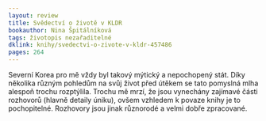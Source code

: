 ```yaml
---
layout: review
title: Svědectví o životě v KLDR
bookauthor: Nina Špitálníková
tags: životopis nezařaditelné
dklink: knihy/svedectvi-o-zivote-v-kldr-457486
pages: 264
---
```


Severní Korea pro mě vždy byl takový mýtický a nepochopený stát. Díky několika různým pohledům na svůj život před útěkem se tato pomyslná mlha alespoň trochu rozptýlila. Trochu mě mrzí, že jsou vynechány zajímavé části rozhovorů (hlavně detaily úniku), ovšem vzhledem k povaze knihy je to pochopitelné. Rozhovory jsou jinak různorodé a velmi dobře zpracované.
